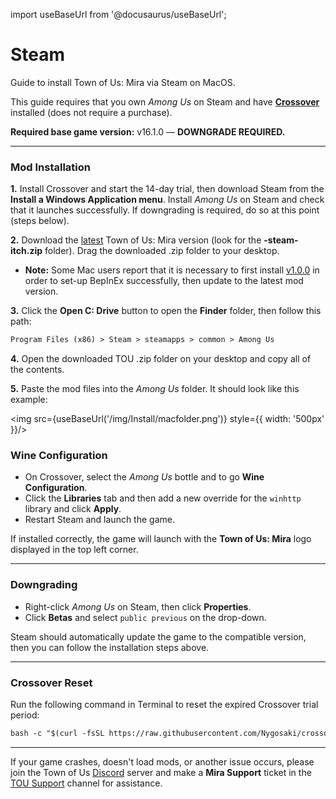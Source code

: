 import useBaseUrl from '@docusaurus/useBaseUrl';

# Steam
Guide to install Town of Us: Mira via Steam on MacOS.

This guide requires that you own *Among Us* on Steam and have **[Crossover](https://www.codeweavers.com/crossover/download)** installed (does not require a purchase).

**Required base game version:** v16.1.0 — **DOWNGRADE REQUIRED.**

***

### Mod Installation

**1.** Install Crossover and start the 14-day trial, then download Steam from the **Install a Windows Application menu**. Install *Among Us* on Steam and check that it launches successfully. If downgrading is required, do so at this point (steps below).

**2.** Download the [latest](https://github.com/AU-Avengers/TOU-Mira/releases/latest) Town of Us: Mira version (look for the **-steam-itch.zip** folder). Drag the downloaded .zip folder to your desktop. 

* **Note:** Some Mac users report that it is necessary to first install [v1.0.0](https://github.com/AU-Avengers/TOU-Mira/releases/tag/v1.0.0) in order to set-up BepInEx successfully, then update to the latest mod version.

**3.** Click the **Open C: Drive** button to open the **Finder** folder, then follow this path: 
```md
Program Files (x86) > Steam > steamapps > common > Among Us 
```

**4.** Open the downloaded TOU  .zip folder on your desktop and copy all of the contents.

**5.** Paste the mod files into the *Among Us* folder. It should look like this example:

<img src={useBaseUrl('/img/Install/macfolder.png')} style={{  width: '500px' }}/>

### Wine Configuration
* On Crossover, select the *Among Us* bottle and to go **Wine Configuration**.
* Click the **Libraries** tab and then add a new override for the `winhttp` library and click **Apply**.
* Restart Steam and launch the game.

If installed correctly, the game will launch with the **Town of Us: Mira** logo displayed in the top left corner.

***

### Downgrading
* Right-click *Among Us* on Steam, then click **Properties**.
* Click **Betas** and select `public previous` on the drop-down.

Steam should automatically update the game to the compatible version, then you can follow the installation steps above.

***

### Crossover Reset
Run the following command in Terminal to reset the expired Crossover trial period:
```md
bash -c "$(curl -fsSL https://raw.githubusercontent.com/Nygosaki/crossover-trial-renew/refs/heads/main/resetCrossoverTrial.sh)"
```

***
If your game crashes, doesn't load mods, or another issue occurs, please join the Town of Us [Discord](https://discord.gg/ugyc4EVUYZ) server and make a **Mira Support** ticket in the [TOU Support](https://discord.com/channels/890249154402586734/900986905154453504) channel for assistance.
